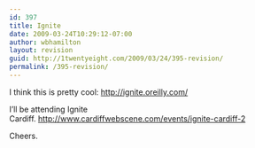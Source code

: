 ```yaml
---
id: 397
title: Ignite
date: 2009-03-24T10:29:12-07:00
author: wbhamilton
layout: revision
guid: http://1twentyeight.com/2009/03/24/395-revision/
permalink: /395-revision/
---
```

I think this is pretty cool: <http://ignite.oreilly.com/>

I&#8217;ll be attending Ignite Cardiff. <http://www.cardiffwebscene.com/events/ignite-cardiff-2>

Cheers.